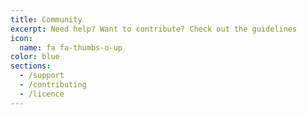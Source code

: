```yaml
---
title: Community
excerpt: Need help? Want to contribute? Check out the guidelines
icon:
  name: fa fa-thumbs-o-up
color: blue
sections:
  - /support
  - /contributing
  - /licence
---
```

